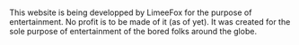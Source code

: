 ####
This website is being developped by LimeeFox for the purpose of entertainment. No profit is to be made of it (as of yet).
It was created for the sole purpose of entertainment of the bored folks around the globe.
